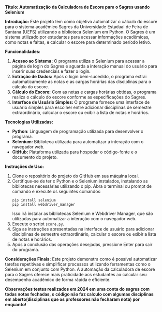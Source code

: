 
**Título: Automatização da Calculadora de Escore para o Sagres usando Selenium**

**Introdução:**
Este projeto tem como objetivo automatizar o cálculo do escore para o sistema acadêmico Sagres da Universidade Estadual de Feira de Santana (UEFS) utilizando a biblioteca Selenium em Python. O Sagres é um sistema utilizado por estudantes para acessar informações acadêmicas, como notas e faltas, e calcular o escore para determinado período letivo.

**Funcionalidades:**
1. **Acesso ao Sistema:** O programa utiliza o Selenium para acessar a página de login do Sagres e aguarda a interação manual do usuário para inserir suas credenciais e fazer o login.
2. **Extração de Dados:** Após o login bem-sucedido, o programa extrai automaticamente as notas e as cargas horárias das disciplinas para o cálculo do escore.
3. **Cálculo do Escore:** Com as notas e cargas horárias obtidas, o programa realiza o cálculo do escore conforme as especificações do Sagres.
4. **Interface de Usuário Simples:** O programa fornece uma interface de usuário simples para escolher entre adicionar disciplinas de semestre extraordinário, calcular o escore ou exibir a lista de notas e horários.

**Tecnologias Utilizadas:**
- **Python:** Linguagem de programação utilizada para desenvolver o programa.
- **Selenium:** Biblioteca utilizada para automatizar a interação com o navegador web.
- **GitHub:** Plataforma utilizada para hospedar o código-fonte e o documento do projeto.

**Instruções de Uso:**
1. Clone o repositório do projeto do GitHub em sua máquina local.
2. Certifique-se de ter o Python e o Selenium instalados,
   instalando as bibliotecas necessárias utilizando o pip. Abra o terminal ou prompt de comando e execute os seguintes comandos:
   ```
   pip install selenium
   pip install webdriver_manager
   ```
   Isso irá instalar as bibliotecas Selenium e Webdriver Manager, que são utilizadas para automatizar a interação com o navegador web.
4. Execute o script `score.py`.
5. Siga as instruções apresentadas na interface de usuário para adicionar disciplinas de semestre extraordinário, calcular o escore ou exibir a lista de notas e horários.
6. Após a conclusão das operações desejadas, pressione Enter para sair do programa.

**Considerações Finais:**
Este projeto demonstra como é possível automatizar tarefas repetitivas e simplificar processos utilizando ferramentas como o Selenium em conjunto com Python. A automação da calculadora de escore para o Sagres oferece mais praticidade aos estudantes ao calcular seu desempenho acadêmico de forma rápida e eficiente.

**Observações testes realizados em 2024 em uma conta do sagres com todas notas fechadas, o código não faz calculo com algumas disciplinas em aberto(disciplinas que os professores não fecharam nota) por enquanto!**        



